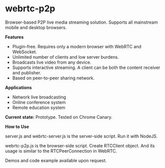 webrtc-p2p
==========
Browser-based P2P live media streaming solution. Supports all mainstream mobile and desktop browsers.

**Features**
- Plugin-free. Requires only a modern browser with WebRTC and WebSocket.
- Unlimited number of clients and low server burdens.
- Broadcasts live video from any device.
- Supports interactive streaming. A client can be both the content receiver and publisher.
- Based on peer-to-peer sharing network.

**Applications**
- Network live broadcasting
- Online conference system
- Remote education system

**Current state:** Prototype. Tested on Chrome Canary.

**How to Use**

server.js and webrtc-server.js is the server-side script. Run it with NodeJS.

webrtc-p2p.js is the browser-side script. Create RTCClient object. And its usage is similar to the RTCPeerConnection in WebRTC.

Demos and code example available upon request.
